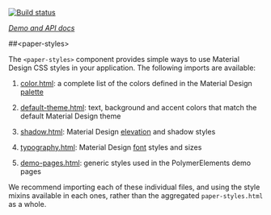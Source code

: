 <!---

This README is automatically generated from the comments in these files:
paper-styles.html

Edit those files, and our readme bot will duplicate them over here!
Edit this file, and the bot will squash your changes :)

The bot does some handling of markdown. Please file a bug if it does the wrong
thing! https://github.com/PolymerLabs/tedium/issues

-->

[![Build status](https://travis-ci.org/PolymerElements/paper-styles.svg?branch=master)](https://travis-ci.org/PolymerElements/paper-styles)

_[Demo and API docs](https://elements.polymer-project.org/elements/paper-styles)_

##&lt;paper-styles&gt;

The `<paper-styles>` component provides simple ways to use Material Design CSS styles
in your application. The following imports are available:

1. [color.html](https://github.com/PolymerElements/paper-styles/blob/master/color.html):
   a complete list of the colors defined in the Material Design [palette](https://www.google.com/design/spec/style/color.html)

1. [default-theme.html](https://github.com/PolymerElements/paper-styles/blob/master/default-theme.html): text,
   background and accent colors that match the default Material Design theme

1. [shadow.html](https://github.com/PolymerElements/paper-styles/blob/master/shadow.html): Material Design
   [elevation](https://www.google.com/design/spec/what-is-material/elevation-shadows.html) and shadow styles

1. [typography.html](https://github.com/PolymerElements/paper-styles/blob/master/typography.html):
   Material Design [font](http://www.google.com/design/spec/style/typography.html#typography-styles) styles and sizes

1. [demo-pages.html](https://github.com/PolymerElements/paper-styles/blob/master/demo-pages.html): generic styles
   used in the PolymerElements demo pages

We recommend importing each of these individual files, and using the style mixins
available in each ones, rather than the aggregated `paper-styles.html` as a whole.
